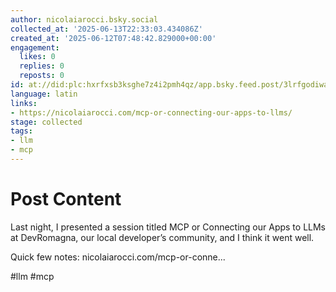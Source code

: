 ```yaml
---
author: nicolaiarocci.bsky.social
collected_at: '2025-06-13T22:33:03.434086Z'
created_at: '2025-06-12T07:48:42.829000+00:00'
engagement:
  likes: 0
  replies: 0
  reposts: 0
id: at://did:plc:hxrfxsb3ksghe7z4i2pmh4qz/app.bsky.feed.post/3lrfgodiwac2i
language: latin
links:
- https://nicolaiarocci.com/mcp-or-connecting-our-apps-to-llms/
stage: collected
tags:
- llm
- mcp
---
```


# Post Content

Last night, I presented a session titled MCP or Connecting our Apps to LLMs at DevRomagna, our local developer’s community, and I think it went well.

Quick few notes: nicolaiarocci.com/mcp-or-conne...

#llm #mcp